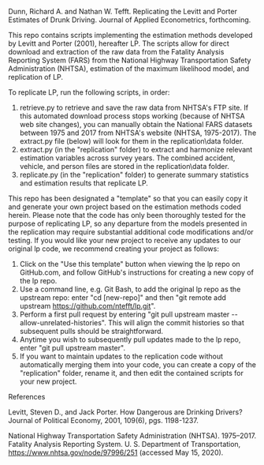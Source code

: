 Dunn, Richard A. and Nathan W. Tefft. Replicating the Levitt and Porter Estimates of Drunk Driving. Journal of Applied Econometrics, forthcoming.

This repo contains scripts implementing the estimation methods developed by Levitt and Porter (2001), hereafter LP. The scripts allow for direct download and extraction of the raw data from the Fatality Analysis Reporting System (FARS) from the National Highway Transportation Safety Administration (NHTSA), estimation of the maximum likelihood model, and replication of LP.

To replicate LP, run the following scripts, in order:

  1. retrieve.py to retrieve and save the raw data from NHTSA's FTP site. If this automated download process stops working (because of NHTSA web site changes), you can manually obtain the National FARS datasets between 1975 and 2017 from NHTSA's website (NHTSA, 1975-2017). The extract.py file (below) will look for them in the replication\data folder.
  2. extract.py (in the "replication" folder) to extract and harmonize relevant estimation variables across survey years. The combined accident, vehicle, and person files are stored in the replication\data folder.
  3. replicate.py (in the "replication" folder) to generate summary statistics and estimation results that replicate LP.

This repo has been designated a "template" so that you can easily copy it and generate your own project based on the estimation methods coded herein. Please note that the code has only been thoroughly tested for the purpose of replicating LP, so any departure from the models presented in the replication may require substantial additional code modifications and/or testing. If you would like your new project to receive any updates to our original lp code, we recommend creating your project as follows:

  1. Click on the "Use this template" button when viewing the lp repo on GitHub.com, and follow GitHub's instructions for creating a new copy of the lp repo.
  2. Use a command line, e.g. Git Bash, to add the original lp repo as the upstream repo: enter "cd [new-repo]" and then "git remote add upstream https://github.com/ntefft/lp.git".
  3. Perform a first pull request by entering "git pull upstream master --allow-unrelated-histories". This will align the commit histories so that subsequent pulls should be straightforward.
  4. Anytime you wish to subsequently pull updates made to the lp repo, enter "git pull upstream master".
  5. If you want to maintain updates to the replication code without automatically merging them into your code, you can create a copy of the "replication" folder, rename it, and then edit the contained scripts for your new project. 

References

Levitt, Steven D., and Jack Porter. How Dangerous are Drinking Drivers? Journal of Political Economy, 2001, 109(6), pgs. 1198-1237.

National Highway Transportation Safety Administration (NHTSA). 1975–2017. Fatality Analysis Reporting System. U. S. Department of Transportation, https://www.nhtsa.gov/node/97996/251 (accessed May 15, 2020).
